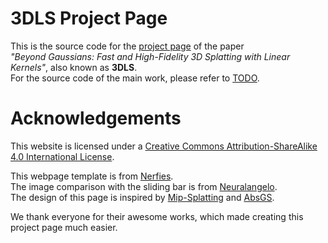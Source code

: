 # 3DLS Project Page

This is the source code for the [project page](https://hche8927.github.io/3DLS/) of the paper  
*"Beyond Gaussians: Fast and High-Fidelity 3D Splatting with Linear Kernels"*, also known as **3DLS**.  
For the source code of the main work, please refer to [TODO]().


# Acknowledgements
This website is licensed under a [Creative Commons Attribution-ShareAlike 4.0 International License](http://creativecommons.org/licenses/by-sa/4.0/).  

This webpage template is from [Nerfies](https://github.com/nerfies/nerfies.github.io).  
The image comparison with the sliding bar is from [Neuralangelo](https://research.nvidia.com/labs/dir/neuralangelo/).  
The design of this page is inspired by [Mip-Splatting](https://niujinshuchong.github.io/mip-splatting/) and [AbsGS](https://ty424.github.io/AbsGS.github.io/).  

We thank everyone for their awesome works, which made creating this project page much easier.
